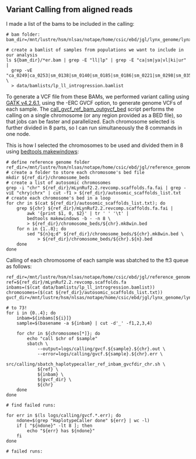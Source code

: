 ## Variant Calling from aligned reads

I made a list of the bams to be included in the calling:
```
# bam folder:
bam_dir=/mnt/lustre/hsm/nlsas/notape/home/csic/ebd/jgl/lynx_genome/lynx_data/mLynRuf2.2_ref_bams

# create a bamlist of samples from populations we want to include in our analysis
ls ${bam_dir}/*er.bam | grep -E "ll|lp" | grep -E "ca|sm|ya|vl|ki|ur" | 
  grep -vE "ca_0249|ca_0253|sm_0138|sm_0140|sm_0185|sm_0186|sm_0221|sm_0298|sm_0359" \
  > data/bamlists/lp_ll_introgression.bamlist
```

To generate a VCF file from these BAMs, we performed variant calling using [GATK v4.2.6.1](https://gatk.broadinstitute.org/hc/en-us), using the -ERC GVCF option, to generate genome VCFs of each sample. The [call_gvcf_ref_bam_outgvcf_bed](src/calling/call_gvcf_ref_bam_outgvcf_bed.sh) script performs the calling on a single chromosome (or any region provided as a BED file), so that jobs can be faster and parallelized. Each chromosome selected is further divided in 8 parts, so I can run simultaneously the 8 commands in one node.

This is how I selected the chromosomes to be used and divided them in 8 using [bedtools makewindows](https://open.bioqueue.org/home/knowledge/showKnowledge/sig/bedtools-makewindows):
```
# define reference genome folder
ref_dir=/mnt/lustre/hsm/nlsas/notape/home/csic/ebd/jgl/reference_genomes/lynx_rufus_mLynRuf2.2
# create a folder to store each chromosome's bed file
mkdir ${ref_dir}/chromosome_beds
# create a list of autosomic chromosomes
grep -i "chr" ${ref_dir}/mLynRuf2.2.revcomp.scaffolds.fa.fai | grep -viE "chry|chrx" | cut -f1 > ${ref_dir}/autosomic_scaffolds_list.txt
# create each chromosome's bed in a loop
for chr in $(cat ${ref_dir}/autosomic_scaffolds_list.txt); do
    grep ${chr} ${ref_dir}/mLynRuf2.2.revcomp.scaffolds.fa.fai |
        awk '{print $1, 0, $2}' | tr ' ' '\t' |
        bedtools makewindows -b - -n 8 \
        > ${ref_dir}/chromosome_beds/${chr}.mk8win.bed
    for n in {1..8}; do
        sed "${n}q;d" ${ref_dir}/chromosome_beds/${chr}.mk8win.bed \
            > ${ref_dir}/chromosome_beds/${chr}.${n}.bed
    done
done
```

Calling of each chromosome of each sample was sbatched to the ft3 queue as follows:
```
ref_dir=/mnt/lustre/hsm/nlsas/notape/home/csic/ebd/jgl/reference_genomes/lynx_rufus_mLynRuf2.2
ref=${ref_dir}/mLynRuf2.2.revcomp.scaffolds.fa
inbams=($(cat data/bamlists/lp_ll_introgression.bamlist))
chromosomes=($(cat ${ref_dir}/autosomic_scaffolds_list.txt))
gvcf_dir=/mnt/lustre/hsm/nlsas/notape/home/csic/ebd/jgl/lynx_genome/lynx_data/mLynRuf2.2_ref_gvcfs

# to 73!
for i in {0..4}; do
    inbam=${inbams[${i}]}
    sample=$(basename -a ${inbam} | cut -d'_' -f1,2,3,4)

    for chr in ${chromosomes[*]}; do
        echo "call $chr of $sample"
        sbatch \
            --output=logs/calling/gvcf.${sample}.${chr}.out \
            --error=logs/calling/gvcf.${sample}.${chr}.err \
            src/calling/sbatch_haplotypecaller_ref_inbam_gvcfdir_chr.sh \
            ${ref} \
            ${inbam} \
            ${gvcf_dir} \
            ${chr}
    done
done

# find failed runs:

for err in $(ls logs/calling/gvcf.*.err); do
    ndone=$(grep "HaplotypeCaller done" ${err} | wc -l)
    if [ "${ndone}" -lt 8 ]; then
        echo "${err} has ${ndone}"
    fi
done

# failed runs:

```
